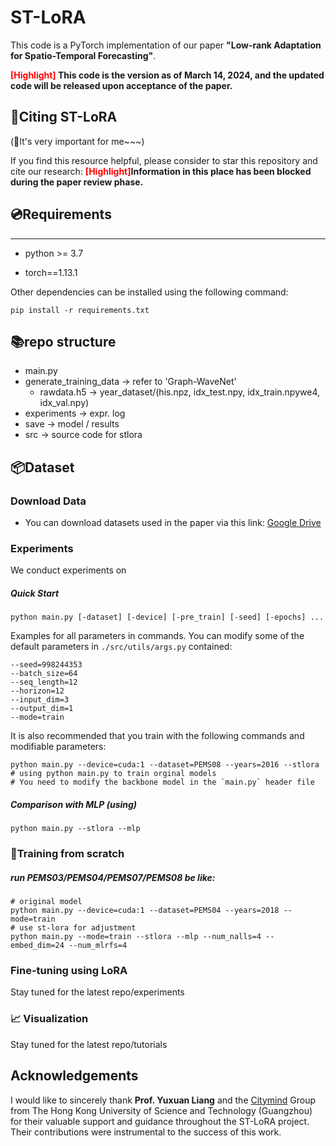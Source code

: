 # ST-LoRA

This code is a PyTorch implementation of our paper **"Low-rank Adaptation for Spatio-Temporal Forecasting"**.

**<font color='red'>[Highlight]</font> This code is the version as of March 14, 2024, and the updated code will be released upon acceptance of the paper.**

## 🔗Citing  ST-LoRA
(🌟It's very important for me~~~)

If you find this resource helpful, please consider to star this repository and cite our research:
**<font color='red'>[Highlight]</font>Information in this place has been blocked during the paper review phase.**

## 💿Requirements

---

- python >= 3.7

- torch==1.13.1

Other dependencies can be installed using the following command:

```
pip install -r requirements.txt
```

## 📚repo structure

-  main.py
- generate_training_data -> refer to 'Graph-WaveNet'
  - rawdata.h5 -> year_dataset/(his.npz, idx_test.npy, idx_train.npywe4, idx_val.npy)
- experiments -> expr. log
- save -> model / results
- src -> source code for stlora

## 📦Dataset

### Download Data

- You can download datasets used in the paper via this link: [Google Drive](https://drive.google.com/drive/folders/1vtfAlMufZJxzoLsdJXFasE39pfc1Xcqn?usp=sharing)


### Experiments

We conduct experiments on 

##### Quick Start

```
python main.py [-dataset] [-device] [-pre_train] [-seed] [-epochs] ...
```

Examples for all parameters in commands. You can modify some of the default parameters in `./src/utils/args.py`  contained:

```
--seed=998244353 
--batch_size=64 
--seq_length=12 
--horizon=12 
--input_dim=3 
--output_dim=1 
--mode=train 
```

It is also recommended that you train with the following commands and modifiable parameters:

```
python main.py --device=cuda:1 --dataset=PEMS08 --years=2016 --stlora
# using python main.py to train orginal models
# You need to modify the backbone model in the `main.py` header file
```

##### Comparison with MLP (using)

```
python main.py --stlora --mlp
```



### 🎯Training from scratch

##### run PEMS03/PEMS04/PEMS07/PEMS08 be like:

```
# original model
python main.py --device=cuda:1 --dataset=PEMS04 --years=2018 --mode=train
# use st-lora for adjustment
python main.py --mode=train --stlora --mlp --num_nalls=4 --embed_dim=24 --num_mlrfs=4 
```

### Fine-tuning using LoRA
Stay tuned for the latest repo/experiments


### 📈 Visualization
Stay tuned for the latest repo/tutorials


## Acknowledgements
I would like to sincerely thank **Prof. Yuxuan Liang** and the [Citymind](https://citymind.top/about-us/) Group from The Hong Kong University of Science and Technology (Guangzhou) for their valuable support and guidance throughout the ST-LoRA project. Their contributions were instrumental to the success of this work.

